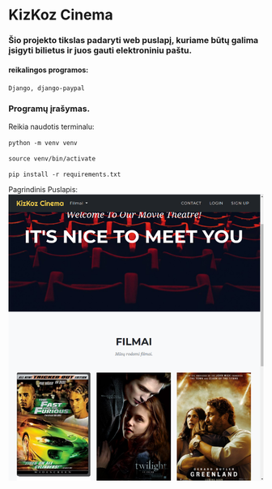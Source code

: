 # KizKoz Cinema
### Šio projekto tikslas padaryti web puslapį, kuriame būtų galima įsigyti bilietus ir juos gauti elektroniniu paštu.

#### reikalingos programos:

`Django, django-paypal`

### Programų įrašymas.
Reikia naudotis terminalu:

`python -m venv venv`

`source venv/bin/activate`

`pip install -r requirements.txt`

Pagrindinis Puslapis:
![alt text](https://github.com/kizas27/kizkoz-Cinema/blob/main/page.png?raw=true)